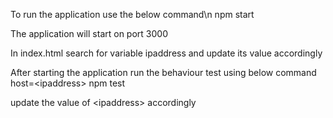 To run the application use the below command\n
npm start

The application will start on port 3000

In index.html search for variable ipaddress and update its value accordingly

After starting the application run the behaviour test using below command
host=\<ipaddress\> npm test

update the value of \<ipaddress\> accordingly
